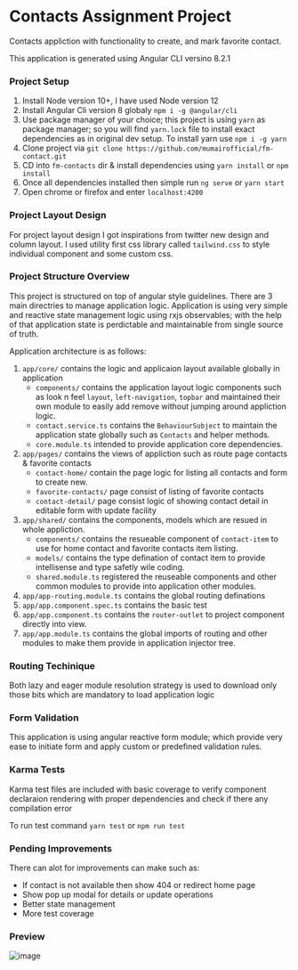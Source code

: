 # Contacts Assignment Project

Contacts appliction with functionality to create, and mark favorite contact.

This application is generated using Angular CLI versino 8.2.1

### Project Setup

1. Install Node version 10+, I have used Node version 12
2. Install Angular Cli version 8 globaly `npm i -g @angular/cli`
3. Use package manager of your choice; this project is using `yarn` as package manager; so you will find `yarn.lock` file to install exact dependencies as in original dev setup. To install yarn use `npm i -g yarn`
4. Clone project via `git clone https://github.com/mumairofficial/fm-contact.git`
5. CD into `fm-contacts` dir & install dependencies using `yarn install` or `npm install`
6. Once all dependencies installed then simple run `ng serve` or `yarn start`
7. Open chrome or firefox and enter `localhost:4200`

### Project Layout Design

For project layout design I got inspirations from twitter new design and column layout. I used utility first css library called `tailwind.css` to style individual component and some custom css.

### Project Structure Overview

This project is structured on top of angular style guidelines. There are 3 main directries to manage application logic.
Application is using very simple and reactive state management logic using rxjs observables; with the help of that application state is perdictable and maintainable from single source of truth.

Application architecture is as follows:

1. `app/core/` contains the logic and applicaion layout available globally in application
   - `components/` contains the application layout logic components such as look n feel `layout`, `left-navigation`, `topbar` and maintained their own module to easily add remove without jumping around appliction logic.
   - `contact.service.ts` contains the `BehaviourSubject` to maintain the application state globally such as `Contacts` and helper methods.
   - `core.module.ts` intended to provide application core dependencies.
2. `app/pages/` contains the views of appliction such as route page contacts & favorite contacts
   - `contact-home/` contain the page logic for listing all contacts and form to create new.
   - `favorite-contacts/` page consist of listing of favorite contacts
   - `contact-detail/` page consist logic of showing contact detail in editable form with update facility
3. `app/shared/` contains the components, models which are resued in whole appliction.
   - `components/` contains the resueable component of `contact-item` to use for home contact and favorite contacts item listing.
   - `models/` contains the type defination of contact item to provide intellisense and type safetly wile coding.
   - `shared.module.ts` registered the reuseable components and other common modules to provide into application other modules.
4. `app/app-routing.module.ts` contains the global routing definations
5. `app/app.component.spec.ts` contains the basic test
6. `app/app.component.ts` contains the `router-outlet` to project component directly into view.
7. `app/app.module.ts` contains the global imports of routing and other modules to make them provide in application injector tree.

### Routing Techinique

Both lazy and eager module resolution strategy is used to download only those bits which are mandatory to load application logic

### Form Validation

This application is using angular reactive form module; which provide very ease to initiate form and apply custom or predefined validation rules.

### Karma Tests

Karma test files are included with basic coverage to verify component declaraion rendering with proper dependencies and check if there any compilation error

To run test command `yarn test` or `npm run test`

### Pending Improvements

There can alot for improvements can make such as:

- If contact is not available then show 404 or redirect home page
- Show pop up modal for details or update operations
- Better state management
- More test coverage

### Preview

![image](https://user-images.githubusercontent.com/6498132/62918808-39a21100-bdba-11e9-96b8-43544f2b870f.png)
